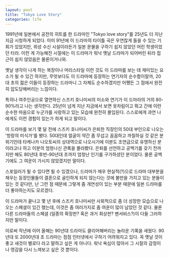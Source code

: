 ```yaml
---
layout: post
title: "Tokyo Love Story"
categories: life
---
```


1991년에 일본에서 공전의 히트를 한 드라마인 "Tokyo love story"를 25년도 더 지난 지금 시청하게 되었다. 이미 91년에 이 드라마의 타이틀 곡은 우연찮게 들을 수 있는 기회가 있었지만, 위성 수신 시설이라든가 일본 문물을 구하기 쉽지 않았던 어린 학생이었던 터라. 이런 게 가능해진 시절에는 이 드라마가 워낙 옛날 드라마가 되어버린 뒤라 접근이 쉽지 않았음은 물론이거나와.

옛날 생각이 나게 하는 복장이나 머리스타일 이런 것도 이 드라마를 보는 데 재미있는 요소가 될 수 있긴 하지만, 무엇보다도 이 드라마에 등장하는 연기자의 순수함이랄까, 20대 초의 젊은 이들이 등장하는 드라마니 그 자체도 순수하겠지만 어쨌든 그 점에서 완전히 압도당해버리는 느낌이다.

특히나 여주인공으로 열연하신 스즈키 호나미씨의 미소와 연기가 이 드마라의 거의 80-90%라고 나는 생각한다. 25년이 넘게 지난 지금에서 보면 옷차림이고 뭐고 간에 이런 순수한 마음으로 누군가를 사랑하고 있는 모습에 완전히 몰입된다. 스스로에게 과연 나에게도 이런 경험이 있는가 하게 되고 말이다. 

이 드라마를 보기 몇 달 전에 스즈키 호나미씨가 은퇴한 직장인의 50대 부인으로 나오는 '방랑의 미식가'를 봤다. 50대인데 얼굴이 약간 좀 무섭고 꼼꼼하고 까칠하실 것 같은 분위기인데 타케나카 나오토씨의 상대역으로 나오시기에 이분도 조연급으로 유명하신 분이라고나 하고 이분의 엄청나신 관록을 몰라봤다. 은퇴를 선언하고 공백기를 갖기 전까지만 해도 80년대 후반-90년대 초까지 엄청난 인기를 구가하셨던 분이었다. 물론 공백기에도 그 여운이 가시지 않았겠지만 말이다.

스포일러가 될 수 있다면 될 수 있겠으나, 드라마가 매우 현실적(?)으로 드라마 대부분을 채우는 등장인물들이 결혼으로 골인하게 되지 않는다는 것에 불만을 가지고 있는 분들이 있는 것 같다만, 난 그런 점 때문에 그렇게 좀 개연성이 있는 부분 때문에 일본 드라마를 더 좋아하는지도 모르겠다. 

이 드라마가 끝나고 몇 년 후에 스즈키 호나미씨만 사회적으로 좀 더 성장한 모습으로 나오는 스페셜이 있긴 했는데, 이것은 좀 여러가지로 좀 여운이 많이 남았던 것 같다. 물론 다른 드라마들의 스페셜 (일종의 확장판? 혹은 과거 회상판? 팬서비스?)이 다들 그러하지만 말이다.

이로써 작년에 이어 올해는 90년대 드라마도 클리어해버리는 놀라운 기록을 세웠다. 90년대 또 2000년대 초 드라마는 점점 인터넷에서 구하기 어려워지고 있다. 꼭 옛날 것이 좋고 새것이 별로다 라고 말하고 싶은 게 아니다. 워낙 욕심이 많아서 그 시절의 감정이나 영감을 다시 느껴보고 싶은 것 뿐이다.
